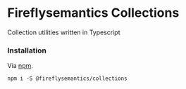# Fireflysemantics Collections

Collection utilities written in Typescript

### Installation

Via [npm](https://www.npmjs.com/package/@fireflysemantics/collections).

```
npm i -S @fireflysemantics/collections

```
